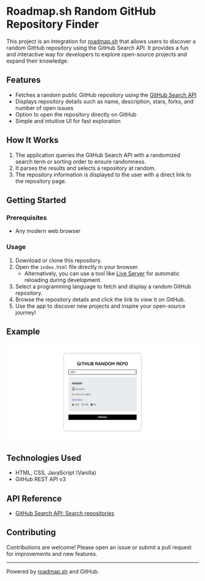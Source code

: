 # Roadmap.sh Random GitHub Repository Finder

This project is an integration for [roadmap.sh](https://roadmap.sh) that allows users to discover a random GitHub repository using the GitHub Search API. It provides a fun and interactive way for developers to explore open-source projects and expand their knowledge.

## Features

- Fetches a random public GitHub repository using the [GitHub Search API](https://docs.github.com/en/rest/reference/search#search-repositories)
- Displays repository details such as name, description, stars, forks, and number of open issues
- Option to open the repository directly on GitHub
- Simple and intuitive UI for fast exploration

## How It Works

1. The application queries the GitHub Search API with a randomized search term or sorting order to ensure randomness.
2. It parses the results and selects a repository at random.
3. The repository information is displayed to the user with a direct link to the repository page.

## Getting Started

### Prerequisites

- Any modern web browser

### Usage

1. Download or clone this repository.
2. Open the `index.html` file directly in your browser.
   - Alternatively, you can use a tool like [Live Server](https://marketplace.visualstudio.com/items?itemName=ritwickdey.LiveServer) for automatic reloading during development.
3. Select a programming language to fetch and display a random GitHub repository.
4. Browse the repository details and click the link to view it on GitHub.
5. Use the app to discover new projects and inspire your open-source journey!

## Example

![Screenshot](./image.png)

## Technologies Used

- HTML, CSS, JavaScript (Vanilla)
- GitHub REST API v3

## API Reference

- [GitHub Search API: Search repositories](https://docs.github.com/en/rest/reference/search#search-repositories)

## Contributing

Contributions are welcome! Please open an issue or submit a pull request for improvements and new features.


---

Powered by [roadmap.sh](https://roadmap.sh) and GitHub.
